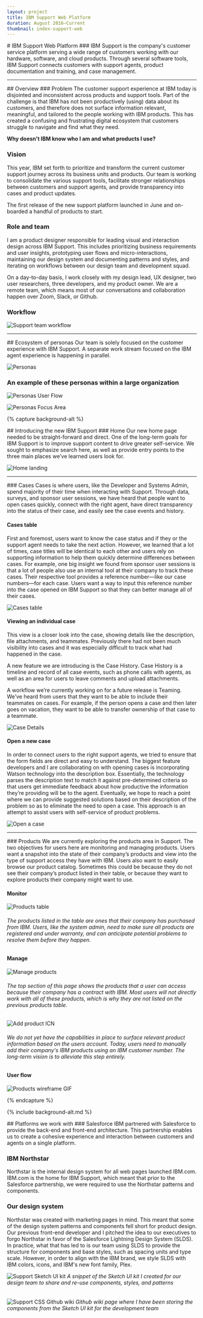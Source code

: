 ```yaml
---
layout: project
title: IBM Support Web Platform
duration: August 2016—Current
thumbnail: index-support-web
---
```

<div class="o-wrap" markdown="1">
# IBM Support Web Platform
### IBM Support is the company's customer service platform serving a wide range of customers working with our hardware, software, and cloud products. Through several software tools, IBM Support connects customers with support agents, product documentation and training, and case management.
<hr>
## Overview
### Problem
The customer support experience at IBM today is disjointed and inconsistent across products and support tools. Part of the challenge is that IBM has not been productively (using) data about its customers, and therefore does not surface information relevant, meaningful, and tailored to the people working with IBM products. This has created a confusing and frustrating digital ecosystem that customers struggle to navigate and find what they need.

**Why doesn't IBM know who I am and what products I use?**

### Vision
This year, IBM set forth to prioritize and transform the current customer support journey across its business units and products. Our team is working to consolidate the various support tools, facilitate stronger relationships between customers and support agents, and provide transparency into cases and product updates.

The first release of the new support platform launched in June and on-boarded a handful of products to start.

### Role and team
I am a product designer responsible for leading visual and interaction design across IBM Support. This includes prioritizing business requirements and user insights, prototyping user flows and micro-interactions, maintaining our design system and documenting patterns and styles, and iterating on workflows between our design team and development squad.

On a day-to-day basis, I work closely with my design lead, UX designer, two user researchers, three developers, and my product owner. We are a remote team, which means most of our conversations and collaboration happen over Zoom, Slack, or Github.

### Workflow
![Support team workflow](../../images/support-team-workflow.png)

<hr>
## Ecosystem of personas
Our team is solely focused on the customer experience with IBM Support. A separate work stream focused on the IBM agent experience is happening in parallel.

![Personas](../../images/personas.png)

### An example of these personas within a large organization
![Personas User Flow](../../images/personas-user-flow.png)

![Personas Focus Area](../../images/personas-focus-area.gif)
</div>

{% capture background-alt %}

<div class="o-wrap" markdown="1">
## Introducing the new IBM Support
### Home
Our new home page needed to be straight-forward and direct. One of the long-term goals for IBM Support is to improve support content to drive greater self-service. We sought to emphasize search here, as well as provide entry points to the three main places we’ve learned users look for.

![Home landing](../../images/home-expanded.png)
<hr>
### Cases
Cases is where users, like the Developer and Systems Admin, spend majority of their time when interacting with Support. Through data, surveys, and sponsor user sessions, we have heard that people want to open cases quickly, connect with the right agent, have direct transparency into the status of their case, and easily see the case events and history.

#### Cases table
First and foremost, users want to know the case status and if they or the support agent needs to take the next action. However, we learned that a lot of times, case titles will be identical to each other and users rely on supporting information to help them quickly determine differences between cases. For example, one big insight we found from sponsor user sessions is that a lot of people also use an internal tool at their company to track these cases. Their respective tool provides a reference number—like our case numbers—for each case. Users want a way to input this reference number into the case opened on IBM Support so that they can better manage all of their cases.

![Cases table](../../images/cases-table.gif)

#### Viewing an individual case
This view is a closer look into the case, showing details like the description, file attachments, and teammates. Previously there had not been much visibility into cases and it was especially difficult to track what had happened in the case.

A new feature we are introducing is the Case History. Case History is a timeline and record of all case events, such as phone calls with agents, as well as an area for users to leave comments and upload attachments.

A workflow we’re currently working on for a future release is Teaming. We’ve heard from users that they want to be able to include their teammates on cases. For example, if the person opens a case and then later goes on vacation, they want to be able to transfer ownership of that case to a teammate.

![Case Details](../../images/cases-case-details.png)

#### Open a new case
In order to connect users to the right support agents, we tried to ensure that the form fields are direct and easy to understand. The biggest feature developers and I are collaborating on with opening cases is incorporating Watson technology into the description box. Essentially, the technology parses the description text to match it against pre-determined criteria so that users get immediate feedback about how productive the information they’re providing will be to the agent. Eventually, we hope to reach a point where we can provide suggested solutions based on their description of the problem so as to eliminate the need to open a case. This approach is an attempt to assist users with self-service of product problems.

![Open a case](../../images/cases-open-blank.png)
<hr>
### Products
We are currently exploring the products area in Support. The two objectives for users here are monitoring and managing products. Users want a snapshot into the state of their company’s products and view into the type of support access they have with IBM. Users also want to easily browse our product catalog. Sometimes this could be because they do not see their company’s product listed in their table, or because they want to explore products their company might want to use.

#### Monitor
![Products table](../../images/support-products-table.png)
###### The products listed in the table are ones that their company has purchased from IBM. Users, like the system admin, need to make sure all products are registered and under warranty, and can anticipate potential problems to resolve them before they happen.

#### Manage

![Manage products](../../images/support-products-manage.png)
###### The top section of this page shows the products that a user can access because their company has a contract with IBM. Most users will not directly work with all of these products, which is why they are not listed on the previous products table.

![Add product ICN](../../images/support-products-icn.png)
###### We do not yet have the capabilities in place to surface relevant product information based on the users account. Today, users need to manually add their company's IBM products using an IBM customer number. The long-term vision is to alleviate this step entirely.

#### User flow
![Products wireframe GIF](../../images/support-products.gif)
</div>

{% endcapture %}

{% include background-alt.md %}

<div class="o-wrap" markdown="1">
## Platforms we work with
### Salesforce
IBM partnered with Salesforce to provide the back-end and front-end architecture. This partnership enables us to create a cohesive experience and interaction between customers and agents on a single platform.

### IBM Northstar
Northstar is the internal design system for all web pages launched IBM.com. IBM.com is the home for IBM Support, which meant that prior to the Salesforce partnership, we were required to use the Northstar patterns and components.

### Our design system
Northstar was created with marketing pages in mind. This meant that some of the design system patterns and components fell short for product design. Our previous front-end developer and I pitched the idea to our executives to forgo Northstar in favor of the Salesforce Lightning Design System (SLDS). In practice, what that has led to is our team using SLDS to provide the structure for components and base styles, such as spacing units and type scale. However, in order to align with the IBM brand, we style SLDS with IBM colors, icons, and IBM's new font family, Plex.

![Support Sketch UI kit](../../images/support-sketch-kit.png)
*A snippet of the Sketch UI kit I created for our design team to share and re-use components, styles, and patterns*
<br>
<br>
<br>
![Support CSS Github wiki](../../images/support-css-wiki.gif)
*Github wiki page where I have been storing the components from the Sketch UI kit for the development team*
</div>
